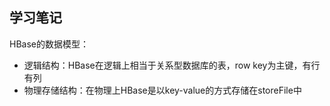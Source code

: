 ## 学习笔记

HBase的数据模型：
- 逻辑结构：HBase在逻辑上相当于关系型数据库的表，row key为主键，有行有列
- 物理存储结构：在物理上HBase是以key-value的方式存储在storeFile中